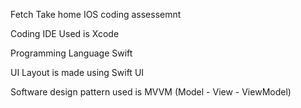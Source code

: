 Fetch Take home IOS coding assessemnt

Coding IDE Used is Xcode

Programming Language Swift 

UI Layout is made using Swift UI 

Software design pattern used is MVVM (Model - View - ViewModel)
